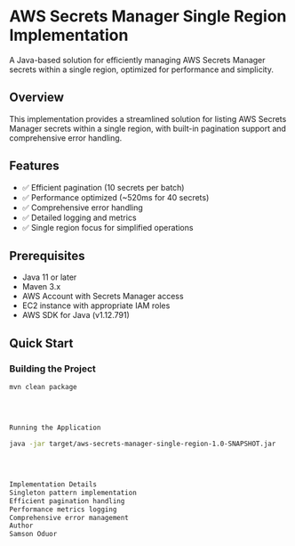 # AWS Secrets Manager Single Region Implementation

A Java-based solution for efficiently managing AWS Secrets Manager secrets within a single region, optimized for performance and simplicity.

## Overview
This implementation provides a streamlined solution for listing AWS Secrets Manager secrets within a single region, with built-in pagination support and comprehensive error handling.

## Features
- ✅ Efficient pagination (10 secrets per batch)
- ✅ Performance optimized (~520ms for 40 secrets)
- ✅ Comprehensive error handling
- ✅ Detailed logging and metrics
- ✅ Single region focus for simplified operations

## Prerequisites
- Java 11 or later
- Maven 3.x
- AWS Account with Secrets Manager access
- EC2 instance with appropriate IAM roles
- AWS SDK for Java (v1.12.791)

## Quick Start

### Building the Project
```bash
mvn clean package

    

    
Running the Application
    
java -jar target/aws-secrets-manager-single-region-1.0-SNAPSHOT.jar

    

    
Implementation Details
Singleton pattern implementation
Efficient pagination handling
Performance metrics logging
Comprehensive error management
Author
Samson Oduor
